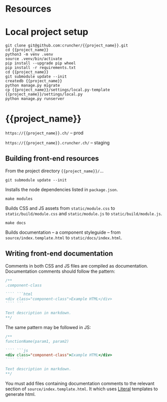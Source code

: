 # Resources


# Local project setup
```
git clone git@github.com:cruncher/{{project_name}}.git
cd {{project_name}}
python3 -m venv .venv
source .venv/bin/activate
pip install --upgrade pip wheel
pip install -r requirements.txt
cd {{project_name}}
git submodule update --init
createdb {{project_name}}
python manage.py migrate
cp {{project_name}}/settings/local.py-template {{project_name}}/settings/local.py
python manage.py runserver
```

# {{project_name}}

`https://{{project_name}}.ch/` – prod

`https://{{project_name}}.cruncher.ch/` – staging


## Building front-end resources

From the project directory `{{project_name}}/`...

`git submodule update --init`

Installs the node dependencies listed in `package.json`.

`make modules`

Builds CSS and JS assets from `static/module.css` to `static/build/module.css` and `static/module.js` to `static/build/module.js`.

`make docs`

Builds documentation – a component styleguide – from `source/index.template.html`
to `static/docs/index.html`.

## Writing front-end documentation

Comments in both CSS and JS files are compiled as documentation. Documentation
comments should follow the pattern:

```css
/**
.component-class

```` ```html
<div class="component-class">Example HTML</div>
```` ```

Text description in markdown.
**/
```

The same pattern may be followed in JS:

```js
/**
functionName(param1, param2)

```` ```js
<div class="component-class">Example HTML</div>
```` ```

Text description in markdown.
**/
```

You must add files containing documentation comments to the relevant section
of `source/index.template.html`. It which uses [Literal](https://stephen.band/literal)
templates to generate html.
